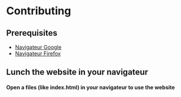 # Contributing

## Prerequisites

- [Navigateur Google](https://www.googleadservices.com/pagead/aclk?sa=L&ai=DChcSEwizx4maqJmFAxWRAwYAHcocBQcYABACGgJ3cw&ase=2&gclid=Cj0KCQjwzZmwBhD8ARIsAH4v1gW9QZ0Et2OcA3d854C9EY29uQ1hi_qJu_H2bng6oonUczqxl9_KvD0aAuhgEALw_wcB&ei=tp4GZv7LEejVkdUPmbKiuAk&ohost=www.google.com&cid=CAESVuD2F3htOXh95SHNvO0G0Yg-A_eI-AgWkDRa2DysSMdZhpMEadrfLT6Cjvbn_5WmvkGxRAFP2PfN13uJCdypGHLfXGVmp0dS9r9UrIIVsqYQ5clNjep6&sig=AOD64_3M17N7Szxsn52kzTqG7Js3kwzp_w&q&sqi=2&nis=4&adurl&ved=2ahUKEwj-_oOaqJmFAxXoaqQEHRmZCJcQqyQoAHoECBYQDA)
- [Navigateur Firefox](https://www.mozilla.org/fr/firefox/download/thanks/)

## Lunch the website in your navigateur

#### Open a files (like index.html) in your navigateur to use the website


